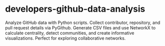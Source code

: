 # developers-github-data-analysis
Analyze GitHub data with Python scripts. Collect contributor, repository, and pull request details via PyGithub. Generate CSV files and use NetworkX to calculate centrality, detect communities, and create informative visualizations. Perfect for exploring collaborative networks.
